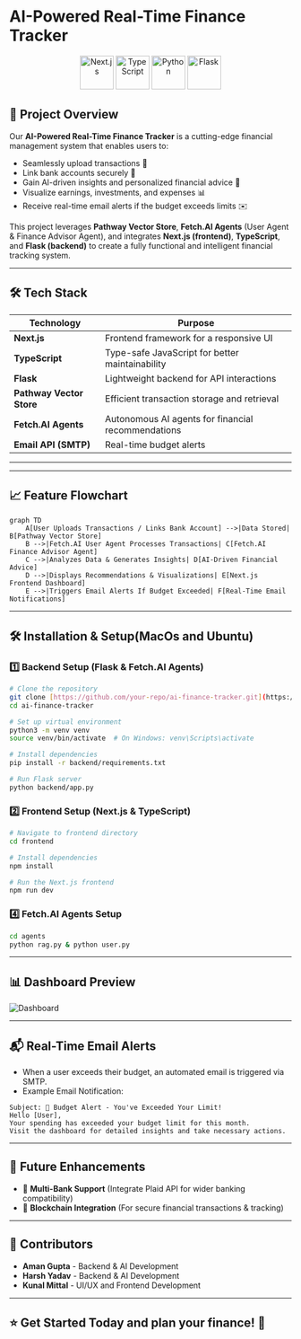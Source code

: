 # AI-Powered Real-Time Finance Tracker
<p align="center">
  <img src="https://cdn.jsdelivr.net/gh/devicons/devicon/icons/nextjs/nextjs-original.svg" alt="Next.js" width="60" height="60"/>
  <img src="https://cdn.jsdelivr.net/gh/devicons/devicon/icons/typescript/typescript-original.svg" alt="TypeScript" width="60" height="60"/>
  <img src="https://cdn.jsdelivr.net/gh/devicons/devicon/icons/python/python-original.svg" alt="Python" width="60" height="60"/>
  <img src="https://cdn.jsdelivr.net/gh/devicons/devicon/icons/flask/flask-original.svg" alt="Flask" width="60" height="60"/>
</p>

## 🚀 Project Overview
Our **AI-Powered Real-Time Finance Tracker** is a cutting-edge financial management system that enables users to:
- Seamlessly upload transactions 📂
- Link bank accounts securely 🏦
- Gain AI-driven insights and personalized financial advice 🤖
- Visualize earnings, investments, and expenses 📊
- Receive real-time email alerts if the budget exceeds limits ✉️

This project leverages **Pathway Vector Store**, **Fetch.AI Agents** (User Agent & Finance Advisor Agent), and integrates **Next.js (frontend)**, **TypeScript**, and **Flask (backend)** to create a fully functional and intelligent financial tracking system.

---

## 🛠️ Tech Stack
| Technology | Purpose |
|------------|---------|
| **Next.js** | Frontend framework for a responsive UI |
| **TypeScript** | Type-safe JavaScript for better maintainability |
| **Flask** | Lightweight backend for API interactions |
| **Pathway Vector Store** | Efficient transaction storage and retrieval |
| **Fetch.AI Agents** | Autonomous AI agents for financial recommendations |
| **Email API (SMTP)** | Real-time budget alerts |

---


---

## 📈 Feature Flowchart
```mermaid
graph TD
    A[User Uploads Transactions / Links Bank Account] -->|Data Stored| B[Pathway Vector Store]
    B -->|Fetch.AI User Agent Processes Transactions| C[Fetch.AI Finance Advisor Agent]
    C -->|Analyzes Data & Generates Insights| D[AI-Driven Financial Advice]
    D -->|Displays Recommendations & Visualizations| E[Next.js Frontend Dashboard]
    E -->|Triggers Email Alerts If Budget Exceeded| F[Real-Time Email Notifications]
```
---

## 🛠️ Installation & Setup(MacOs and Ubuntu)

### 1️⃣ Backend Setup (Flask & Fetch.AI Agents)
```bash
# Clone the repository
git clone [https://github.com/your-repo/ai-finance-tracker.git](https://github.com/Aman071106/FrostHack2025.git)
cd ai-finance-tracker

# Set up virtual environment
python3 -m venv venv
source venv/bin/activate  # On Windows: venv\Scripts\activate

# Install dependencies
pip install -r backend/requirements.txt

# Run Flask server
python backend/app.py
```

### 2️⃣ Frontend Setup (Next.js & TypeScript)
```bash
# Navigate to frontend directory
cd frontend

# Install dependencies
npm install

# Run the Next.js frontend
npm run dev
```

### 4️⃣ Fetch.AI Agents Setup
```bash
cd agents
python rag.py & python user.py
```

---

## 📊 Dashboard Preview
![Dashboard](docs/dashboard_preview.png)

---

## 📬 Real-Time Email Alerts
- When a user exceeds their budget, an automated email is triggered via SMTP.
- Example Email Notification:
```
Subject: 🚨 Budget Alert - You've Exceeded Your Limit!
Hello [User],
Your spending has exceeded your budget limit for this month.
Visit the dashboard for detailed insights and take necessary actions.
```

---

## 🎯 Future Enhancements
- 🏦 **Multi-Bank Support** (Integrate Plaid API for wider banking compatibility)
- 📡 **Blockchain Integration** (For secure financial transactions & tracking)

---

## 🤝 Contributors
- **Aman Gupta** - Backend & AI Development
- **Harsh Yadav** - Backend & AI Development
- **Kunal Mittal** - UI/UX and Frontend Development

---

## ⭐ Get Started Today and plan your finance! 🚀

